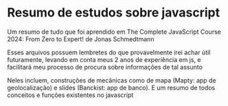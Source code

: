 # Resumo de estudos sobre javascript
Um resumo de tudo que foi aprendido em  The Complete JavaScript Course 2024: From Zero to Expert! de Jonas Schmedtmann

Esses arquivos possuem lembretes do que provavelmente irei achar útil futuramente, levando em conta meus 2 anos de experiência em js, e facilitará meu processo de procura sobre informações de tal assunto

Neles incluem, construções de mecânicas como de mapa (Mapty: app de geolocalização) e slides (Banckist: app de banco). E um resumo de todos conceitos e funções existentes no javascript
